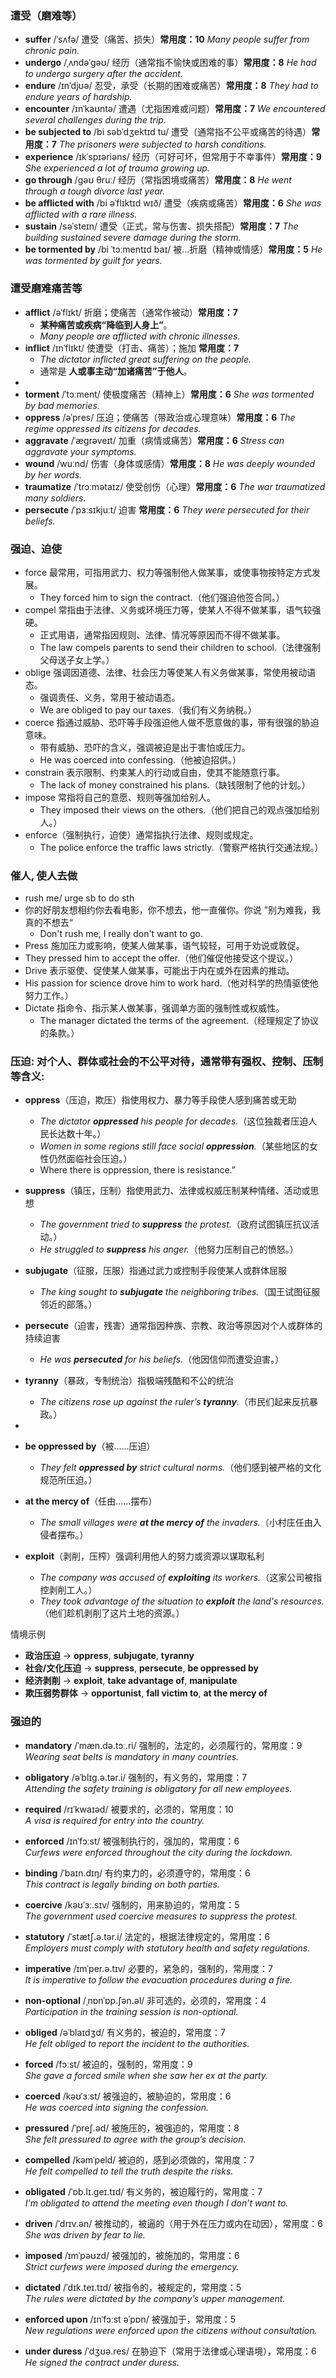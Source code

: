 ### 遭受（磨难等）
- **suffer** /ˈsʌfə/ 遭受（痛苦、损失）**常用度：10**
  *Many people suffer from chronic pain.*
- **undergo** /ˌʌndəˈɡəʊ/ 经历（通常指不愉快或困难的事）**常用度：8**
  *He had to undergo surgery after the accident.*
- **endure** /ɪnˈdjʊə/ 忍受，承受（长期的困难或痛苦）**常用度：8**
  *They had to endure years of hardship.*
- **encounter** /ɪnˈkaʊntə/ 遭遇（尤指困难或问题）**常用度：7**
  *We encountered several challenges during the trip.*
- **be subjected to** /bi səbˈdʒektɪd tu/ 遭受（通常指不公平或痛苦的待遇）**常用度：7**
  *The prisoners were subjected to harsh conditions.*
- **experience** /ɪkˈspɪəriəns/ 经历（可好可坏，但常用于不幸事件）**常用度：9**
  *She experienced a lot of trauma growing up.*
- **go through** /ɡəʊ θruː/ 经历（常指困境或痛苦）**常用度：8**
  *He went through a tough divorce last year.*
- **be afflicted with** /bi əˈflɪktɪd wɪð/ 遭受（疾病或痛苦）**常用度：6**
  *She was afflicted with a rare illness.*
- **sustain** /səˈsteɪn/ 遭受（正式，常与伤害、损失搭配）**常用度：7**
  *The building sustained severe damage during the storm.*
- **be tormented by** /bi ˈtɔːmentɪd baɪ/ 被…折磨（精神或情感）**常用度：5**
  *He was tormented by guilt for years.*


### 遭受磨难痛苦等

- **afflict** /əˈflɪkt/ 折磨；使痛苦（通常作被动）**常用度：7**
  - **某种痛苦或疾病“降临到人身上”**。
  - *Many people are afflicted with chronic illnesses.*
- **inflict** /ɪnˈflɪkt/ 使遭受（打击、痛苦）；施加 **常用度：7**
  - *The dictator inflicted great suffering on the people.*
  - 通常是 **人或事主动“加诸痛苦”于他人**。
-
- **torment** /ˈtɔːment/ 使极度痛苦（精神上）**常用度：6**
  *She was tormented by bad memories.*
- **oppress** /əˈpres/ 压迫；使痛苦（带政治或心理意味）**常用度：6**
  *The regime oppressed its citizens for decades.*
- **aggravate** /ˈæɡrəveɪt/ 加重（病情或痛苦）**常用度：6**
  *Stress can aggravate your symptoms.*
- **wound** /wuːnd/ 伤害（身体或感情）**常用度：8**
  *He was deeply wounded by her words.*
- **traumatize** /ˈtrɔːmətaɪz/ 使受创伤（心理）**常用度：6**
  *The war traumatized many soldiers.*
- **persecute** /ˈpɜːsɪkjuːt/ 迫害 **常用度：6**
  *They were persecuted for their beliefs.*

### 强迫、迫使
- force 最常用，可指用武力、权力等强制他人做某事，或使事物按特定方式发展。
  - They forced him to sign the contract.（他们强迫他签合同。）
- compel 常指由于法律、义务或环境压力等，使某人不得不做某事，语气较强硬。
  - 正式用语，通常指因规则、法律、情况等原因而不得不做某事。
  - The law compels parents to send their children to school.（法律强制父母送子女上学。）
- oblige 强调因道德、法律、社会压力等使某人有义务做某事，常使用被动语态。
  - 强调责任、义务，常用于被动语态。
  - We are obliged to pay our taxes.（我们有义务纳税。）
- coerce 指通过威胁、恐吓等手段强迫他人做不愿意做的事，带有很强的胁迫意味。
  - 带有威胁、恐吓的含义，强调被迫是出于害怕或压力。
  - He was coerced into confessing.（他被迫招供。）
- constrain 表示限制、约束某人的行动或自由，使其不能随意行事。
  - The lack of money constrained his plans.（缺钱限制了他的计划。）
- impose 常指将自己的意愿、规则等强加给别人。
  - They imposed their views on the others.（他们把自己的观点强加给别人。）
- enforce（强制执行，迫使）通常指执行法律、规则或规定。
  -  The police enforce the traffic laws strictly.（警察严格执行交通法规。）

### 催人, 使人去做
- rush me/ urge sb to do sth
- 你的好朋友想相约你去看电影，你不想去，他一直催你。你说 ”别为难我，我真的不想去“
  - Don't rush me, I really don't want to go.
-  Press 施加压力或影响，使某人做某事，语气较轻，可用于劝说或敦促。
  - They pressed him to accept the offer.（他们催促他接受这个提议。）
-  Drive 表示驱使、促使某人做某事，可能出于内在或外在因素的推动。
  - His passion for science drove him to work hard.（他对科学的热情驱使他努力工作。）
- Dictate 指命令、指示某人做某事，强调单方面的强制性或权威性。
  - The manager dictated the terms of the agreement.（经理规定了协议的条款。）

### 压迫: 对个人、群体或社会的不公平对待，通常带有强权、控制、压制等含义:
- **oppress**（压迫，欺压）指使用权力、暴力等手段使人感到痛苦或无助
  - *The dictator **oppressed** his people for decades.*（这位独裁者压迫人民长达数十年。）
  - *Women in some regions still face social **oppression**.*（某些地区的女性仍然面临社会压迫。）
  - Where there is oppression, there is resistance.” 
- **suppress**（镇压，压制）指使用武力、法律或权威压制某种情绪、活动或思想
  - *The government tried to **suppress** the protest.*（政府试图镇压抗议活动。） 
  - *He struggled to **suppress** his anger.*（他努力压制自己的愤怒。）
- **subjugate**（征服，压服）指通过武力或控制手段使某人或群体屈服
  - *The king sought to **subjugate** the neighboring tribes.*（国王试图征服邻近的部落。）
- **persecute**（迫害，残害）通常指因种族、宗教、政治等原因对个人或群体的持续迫害
  - *He was **persecuted** for his beliefs.*（他因信仰而遭受迫害。）
- **tyranny**（暴政，专制统治）指极端残酷和不公的统治   
  - *The citizens rose up against the ruler’s **tyranny**.*（市民们起来反抗暴政。）
  
- 
- **be oppressed by**（被……压迫）  
  - *They felt **oppressed by** strict cultural norms.*（他们感到被严格的文化规范所压迫。）
- **at the mercy of**（任由……摆布）
  - *The small villages were **at the mercy of** the invaders.*（小村庄任由入侵者摆布。）
- **exploit**（剥削，压榨）强调利用他人的努力或资源以谋取私利
  - *The company was accused of **exploiting** its workers.*（这家公司被指控剥削工人。）
  - *They took advantage of the situation to **exploit** the land's resources.*（他们趁机剥削了这片土地的资源。）

情境示例
- **政治压迫** → **oppress**, **subjugate**, **tyranny**
- **社会/文化压迫** → **suppress**, **persecute**, **be oppressed by**
- **经济剥削** → **exploit**, **take advantage of**, **manipulate**
- **欺压弱势群体** → **opportunist**, **fall victim to**, **at the mercy of**

### 强迫的

- **mandatory** /ˈmæn.də.tɔː.ri/ 强制的，法定的，必须履行的，常用度：9  
  *Wearing seat belts is mandatory in many countries.*

- **obligatory** /əˈblɪɡ.ə.tər.i/ 强制的，有义务的，常用度：7  
  *Attending the safety training is obligatory for all new employees.*

- **required** /rɪˈkwaɪəd/ 被要求的，必须的，常用度：10  
  *A visa is required for entry into the country.*

- **enforced** /ɪnˈfɔːst/ 被强制执行的，强加的，常用度：6  
  *Curfews were enforced throughout the city during the lockdown.*

- **binding** /ˈbaɪn.dɪŋ/ 有约束力的，必须遵守的，常用度：6  
  *This contract is legally binding on both parties.*

- **coercive** /kəʊˈɜː.sɪv/ 强制的，用来胁迫的，常用度：5  
  *The government used coercive measures to suppress the protest.*

- **statutory** /ˈstætʃ.ə.tər.i/ 法定的，根据法律规定的，常用度：6  
  *Employers must comply with statutory health and safety regulations.*

- **imperative** /ɪmˈper.ə.tɪv/ 必要的，紧急的，强制的，常用度：7  
  *It is imperative to follow the evacuation procedures during a fire.*

- **non-optional** /ˌnɒnˈɒp.ʃən.əl/ 非可选的，必须的，常用度：4  
  *Participation in the training session is non-optional.*

- **obliged** /əˈblaɪdʒd/ 有义务的，被迫的，常用度：7  
  *He felt obliged to report the incident to the authorities.*

- **forced** /fɔːst/ 被迫的，强制的，常用度：9  
  *She gave a forced smile when she saw her ex at the party.*

- **coerced** /kəʊˈɜːst/ 被强迫的，被胁迫的，常用度：6  
  *He was coerced into signing the confession.*

- **pressured** /ˈpreʃ.əd/ 被施压的，被强迫的，常用度：8  
  *She felt pressured to agree with the group’s decision.*

- **compelled** /kəmˈpeld/ 被迫的，感到必须做的，常用度：7  
  *He felt compelled to tell the truth despite the risks.*

- **obligated** /ˈɒb.lɪ.ɡeɪ.tɪd/ 有义务的，被迫履行的，常用度：7  
  *I'm obligated to attend the meeting even though I don’t want to.*

- **driven** /ˈdrɪv.ən/ 被推动的，被逼的（用于外在压力或内在动因），常用度：6  
  *She was driven by fear to lie.*

- **imposed** /ɪmˈpəʊzd/ 被强加的，被施加的，常用度：6  
  *Strict curfews were imposed during the emergency.*

- **dictated** /ˈdɪk.teɪ.tɪd/ 被指令的，被规定的，常用度：5  
  *The rules were dictated by the company’s upper management.*

- **enforced upon** /ɪnˈfɔːst əˈpɒn/ 被强加于，常用度：5  
  *New regulations were enforced upon the citizens without consultation.*

- **under duress** /ˈdʒʊə.res/ 在胁迫下（常用于法律或心理语境），常用度：6  
  *He signed the contract under duress.*

